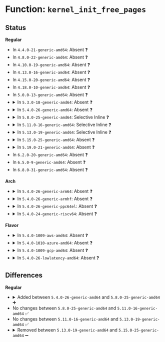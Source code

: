 # Function: <code>kernel_init_free_pages</code>

## Status
<b>Regular</b>
<ul>
<li>
In <code>4.4.0-21-generic-amd64</code>: Absent ❓
</li>
<li>
In <code>4.8.0-22-generic-amd64</code>: Absent ❓
</li>
<li>
In <code>4.10.0-19-generic-amd64</code>: Absent ❓
</li>
<li>
In <code>4.13.0-16-generic-amd64</code>: Absent ❓
</li>
<li>
In <code>4.15.0-20-generic-amd64</code>: Absent ❓
</li>
<li>
In <code>4.18.0-10-generic-amd64</code>: Absent ❓
</li>
<li>
In <code>5.0.0-13-generic-amd64</code>: Absent ❓
</li>
<li>
<details>
<summary>In <code>5.3.0-18-generic-amd64</code>: Absent ❓</summary>

```json
{
  "name": "kernel_init_free_pages",
  "collision_type": "Unique Static",
  "inline_type": "Full",
  "funcs": [
    {
      "addr": 18446744071581392530,
      "name": "kernel_init_free_pages",
      "external": false,
      "loc": "mm/page_alloc.c:1119",
      "file": "mm/page_alloc.c",
      "inline": "not declared, inlined",
      "caller_inline": [
        "mm/page_alloc.c:prep_new_page",
        "mm/page_alloc.c:__free_pages_ok",
        "mm/page_alloc.c:free_pcp_prepare"
      ],
      "caller_func": []
    }
  ],
  "symbols": []
}
```
</details>
</li>
<li>
<details>
<summary>In <code>5.4.0-26-generic-amd64</code>: Absent ❓</summary>

```json
{
  "name": "kernel_init_free_pages",
  "collision_type": "Unique Static",
  "inline_type": "Full",
  "funcs": [
    {
      "addr": 18446744071581453490,
      "name": "kernel_init_free_pages",
      "external": false,
      "loc": "mm/page_alloc.c:1100",
      "file": "mm/page_alloc.c",
      "inline": "not declared, inlined",
      "caller_inline": [
        "mm/page_alloc.c:prep_new_page",
        "mm/page_alloc.c:__free_pages_ok",
        "mm/page_alloc.c:free_pcp_prepare"
      ],
      "caller_func": []
    }
  ],
  "symbols": []
}
```
</details>
</li>
<li>
<details>
<summary>In <code>5.8.0-25-generic-amd64</code>: Selective Inline ❓</summary>

```c
void kernel_init_free_pages(struct page * page, int numpages)
```

```json
{
  "name": "kernel_init_free_pages",
  "collision_type": "Unique Static",
  "inline_type": "Selective",
  "funcs": [
    {
      "addr": 18446744071581652192,
      "name": "kernel_init_free_pages",
      "external": false,
      "loc": "mm/page_alloc.c:1150",
      "file": "mm/page_alloc.c",
      "inline": "not declared, inlined",
      "caller_inline": [
        "mm/page_alloc.c:free_pcp_prepare"
      ],
      "caller_func": [
        "mm/page_alloc.c:prep_new_page",
        "mm/page_alloc.c:__free_pages_ok"
      ]
    }
  ],
  "symbols": [
    {
      "addr": 18446744071581652192,
      "name": "kernel_init_free_pages",
      "section": ".text",
      "bind": "STB_LOCAL",
      "size": 93
    }
  ]
}
```
</details>
</li>
<li>
<details>
<summary>In <code>5.11.0-16-generic-amd64</code>: Selective Inline ❓</summary>

```c
void kernel_init_free_pages(struct page * page, int numpages)
```

```json
{
  "name": "kernel_init_free_pages",
  "collision_type": "Unique Static",
  "inline_type": "Selective",
  "funcs": [
    {
      "addr": 18446744071581699840,
      "name": "kernel_init_free_pages",
      "external": false,
      "loc": "mm/page_alloc.c:1190",
      "file": "mm/page_alloc.c",
      "inline": "not declared, inlined",
      "caller_inline": [
        "mm/page_alloc.c:free_pcp_prepare"
      ],
      "caller_func": [
        "mm/page_alloc.c:__alloc_pages_direct_compact",
        "mm/page_alloc.c:get_page_from_freelist",
        "mm/page_alloc.c:__free_pages_ok"
      ]
    }
  ],
  "symbols": [
    {
      "addr": 18446744071581699840,
      "name": "kernel_init_free_pages",
      "section": ".text",
      "bind": "STB_LOCAL",
      "size": 93
    }
  ]
}
```
</details>
</li>
<li>
<details>
<summary>In <code>5.13.0-19-generic-amd64</code>: Selective Inline ❓</summary>

```c
void kernel_init_free_pages(struct page * page, int numpages)
```

```json
{
  "name": "kernel_init_free_pages",
  "collision_type": "Unique Static",
  "inline_type": "Selective",
  "funcs": [
    {
      "addr": 18446744071581725689,
      "name": "kernel_init_free_pages",
      "external": false,
      "loc": "mm/page_alloc.c:1219",
      "file": "mm/page_alloc.c",
      "inline": "not declared, inlined",
      "caller_inline": [
        "mm/page_alloc.c:free_pcp_prepare"
      ],
      "caller_func": [
        "mm/page_alloc.c:__alloc_pages_bulk",
        "mm/page_alloc.c:__alloc_pages_direct_compact",
        "mm/page_alloc.c:get_page_from_freelist",
        "mm/page_alloc.c:__free_pages_ok"
      ]
    }
  ],
  "symbols": [
    {
      "addr": 18446744071581721552,
      "name": "kernel_init_free_pages",
      "section": ".text",
      "bind": "STB_LOCAL",
      "size": 93
    }
  ]
}
```
</details>
</li>
<li>
<details>
<summary>In <code>5.15.0-25-generic-amd64</code>: Absent ❓</summary>

```json
{
  "name": "kernel_init_free_pages",
  "collision_type": "Unique Static",
  "inline_type": "Selective",
  "funcs": [
    {
      "addr": 18446744071582025290,
      "name": "kernel_init_free_pages",
      "external": false,
      "loc": "mm/page_alloc.c:1263",
      "file": "mm/page_alloc.c",
      "inline": "not declared, inlined",
      "caller_inline": [
        "mm/page_alloc.c:__alloc_pages_bulk",
        "mm/page_alloc.c:__alloc_pages_direct_compact",
        "mm/page_alloc.c:get_page_from_freelist",
        "mm/page_alloc.c:__free_pages_ok",
        "mm/page_alloc.c:free_pcp_prepare"
      ],
      "caller_func": [
        "mm/page_alloc.c:__alloc_pages_bulk",
        "mm/page_alloc.c:__alloc_pages_direct_compact",
        "mm/page_alloc.c:get_page_from_freelist",
        "mm/page_alloc.c:__free_pages_ok",
        "mm/page_alloc.c:free_pcp_prepare"
      ]
    }
  ],
  "symbols": [
    {
      "addr": 18446744071581996368,
      "name": "kernel_init_free_pages.part.0",
      "section": ".text",
      "bind": "STB_LOCAL",
      "size": 93
    }
  ]
}
```
</details>
</li>
<li>
<details>
<summary>In <code>5.19.0-21-generic-amd64</code>: Absent ❓</summary>

```json
{
  "name": "kernel_init_free_pages",
  "collision_type": "Unique Static",
  "inline_type": "Full",
  "funcs": [
    {
      "addr": 18446744071582452216,
      "name": "kernel_init_free_pages",
      "external": false,
      "loc": "mm/page_alloc.c:1299",
      "file": "mm/page_alloc.c",
      "inline": "not declared, inlined",
      "caller_inline": [
        "mm/page_alloc.c:__alloc_pages_bulk",
        "mm/page_alloc.c:__free_pages_ok",
        "mm/page_alloc.c:free_pcp_prepare"
      ],
      "caller_func": []
    }
  ],
  "symbols": []
}
```
</details>
</li>
<li>
In <code>6.2.0-20-generic-amd64</code>: Absent ❓
</li>
<li>
In <code>6.5.0-9-generic-amd64</code>: Absent ❓
</li>
<li>
In <code>6.8.0-31-generic-amd64</code>: Absent ❓
</li>
</ul>
<b>Arch</b>
<ul>
<li>
<details>
<summary>In <code>5.4.0-26-generic-arm64</code>: Absent ❓</summary>

```json
{
  "name": "kernel_init_free_pages",
  "collision_type": "Unique Static",
  "inline_type": "Full",
  "funcs": [
    {
      "addr": 18446603336492861260,
      "name": "kernel_init_free_pages",
      "external": false,
      "loc": "mm/page_alloc.c:1100",
      "file": "mm/page_alloc.c",
      "inline": "not declared, inlined",
      "caller_inline": [
        "mm/page_alloc.c:prep_new_page",
        "mm/page_alloc.c:__free_pages_ok",
        "mm/page_alloc.c:free_pcp_prepare"
      ],
      "caller_func": []
    }
  ],
  "symbols": []
}
```
</details>
</li>
<li>
<details>
<summary>In <code>5.4.0-26-generic-armhf</code>: Absent ❓</summary>

```json
{
  "name": "kernel_init_free_pages",
  "collision_type": "Unique Static",
  "inline_type": "Full",
  "funcs": [
    {
      "addr": 3226657588,
      "name": "kernel_init_free_pages",
      "external": false,
      "loc": "mm/page_alloc.c:1100",
      "file": "mm/page_alloc.c",
      "inline": "not declared, inlined",
      "caller_inline": [
        "mm/page_alloc.c:prep_new_page",
        "mm/page_alloc.c:__free_pages_ok",
        "mm/page_alloc.c:free_pcp_prepare"
      ],
      "caller_func": []
    }
  ],
  "symbols": []
}
```
</details>
</li>
<li>
<details>
<summary>In <code>5.4.0-26-generic-ppc64el</code>: Absent ❓</summary>

```json
{
  "name": "kernel_init_free_pages",
  "collision_type": "Unique Static",
  "inline_type": "Full",
  "funcs": [
    {
      "addr": 13835058055286251084,
      "name": "kernel_init_free_pages",
      "external": false,
      "loc": "mm/page_alloc.c:1100",
      "file": "mm/page_alloc.c",
      "inline": "not declared, inlined",
      "caller_inline": [
        "mm/page_alloc.c:prep_new_page",
        "mm/page_alloc.c:__free_pages_ok",
        "mm/page_alloc.c:free_pcp_prepare"
      ],
      "caller_func": []
    }
  ],
  "symbols": []
}
```
</details>
</li>
<li>
<details>
<summary>In <code>5.4.0-24-generic-riscv64</code>: Absent ❓</summary>

```json
{
  "name": "kernel_init_free_pages",
  "collision_type": "Unique Static",
  "inline_type": "Full",
  "funcs": [
    {
      "addr": 18446743936272803892,
      "name": "kernel_init_free_pages",
      "external": false,
      "loc": "mm/page_alloc.c:1100",
      "file": "mm/page_alloc.c",
      "inline": "not declared, inlined",
      "caller_inline": [
        "mm/page_alloc.c:prep_new_page",
        "mm/page_alloc.c:__free_pages_ok",
        "mm/page_alloc.c:free_pcp_prepare"
      ],
      "caller_func": []
    }
  ],
  "symbols": []
}
```
</details>
</li>
</ul>
<b>Flavor</b>
<ul>
<li>
<details>
<summary>In <code>5.4.0-1009-aws-amd64</code>: Absent ❓</summary>

```json
{
  "name": "kernel_init_free_pages",
  "collision_type": "Unique Static",
  "inline_type": "Full",
  "funcs": [
    {
      "addr": 18446744071581422338,
      "name": "kernel_init_free_pages",
      "external": false,
      "loc": "mm/page_alloc.c:1100",
      "file": "mm/page_alloc.c",
      "inline": "not declared, inlined",
      "caller_inline": [
        "mm/page_alloc.c:prep_new_page",
        "mm/page_alloc.c:__free_pages_ok",
        "mm/page_alloc.c:free_pcp_prepare"
      ],
      "caller_func": []
    }
  ],
  "symbols": []
}
```
</details>
</li>
<li>
<details>
<summary>In <code>5.4.0-1010-azure-amd64</code>: Absent ❓</summary>

```json
{
  "name": "kernel_init_free_pages",
  "collision_type": "Unique Static",
  "inline_type": "Full",
  "funcs": [
    {
      "addr": 18446744071581364828,
      "name": "kernel_init_free_pages",
      "external": false,
      "loc": "mm/page_alloc.c:1100",
      "file": "mm/page_alloc.c",
      "inline": "not declared, inlined",
      "caller_inline": [
        "mm/page_alloc.c:prep_new_page",
        "mm/page_alloc.c:__free_pages_ok",
        "mm/page_alloc.c:free_pcp_prepare"
      ],
      "caller_func": []
    }
  ],
  "symbols": []
}
```
</details>
</li>
<li>
<details>
<summary>In <code>5.4.0-1009-gcp-amd64</code>: Absent ❓</summary>

```json
{
  "name": "kernel_init_free_pages",
  "collision_type": "Unique Static",
  "inline_type": "Full",
  "funcs": [
    {
      "addr": 18446744071581413538,
      "name": "kernel_init_free_pages",
      "external": false,
      "loc": "mm/page_alloc.c:1100",
      "file": "mm/page_alloc.c",
      "inline": "not declared, inlined",
      "caller_inline": [
        "mm/page_alloc.c:prep_new_page",
        "mm/page_alloc.c:__free_pages_ok",
        "mm/page_alloc.c:free_pcp_prepare"
      ],
      "caller_func": []
    }
  ],
  "symbols": []
}
```
</details>
</li>
<li>
<details>
<summary>In <code>5.4.0-26-lowlatency-amd64</code>: Absent ❓</summary>

```json
{
  "name": "kernel_init_free_pages",
  "collision_type": "Unique Static",
  "inline_type": "Full",
  "funcs": [
    {
      "addr": 18446744071581477584,
      "name": "kernel_init_free_pages",
      "external": false,
      "loc": "mm/page_alloc.c:1100",
      "file": "mm/page_alloc.c",
      "inline": "not declared, inlined",
      "caller_inline": [
        "mm/page_alloc.c:prep_new_page",
        "mm/page_alloc.c:__free_pages_ok",
        "mm/page_alloc.c:free_pcp_prepare"
      ],
      "caller_func": []
    }
  ],
  "symbols": []
}
```
</details>
</li>
</ul>

## Differences
<b>Regular</b>
<ul>
<li>
<details>
<summary>Added between <code>5.4.0-26-generic-amd64</code> and <code>5.8.0-25-generic-amd64</code> ➕</summary>

```c
void kernel_init_free_pages(struct page * page, int numpages)
```
</details>
</li>
<li>
No changes between <code>5.8.0-25-generic-amd64</code> and <code>5.11.0-16-generic-amd64</code> ✅
</li>
<li>
No changes between <code>5.11.0-16-generic-amd64</code> and <code>5.13.0-19-generic-amd64</code> ✅
</li>
<li>
<details>
<summary>Removed between <code>5.13.0-19-generic-amd64</code> and <code>5.15.0-25-generic-amd64</code> ➖</summary>

```c
void kernel_init_free_pages(struct page * page, int numpages)
```
</details>
</li>
</ul>
